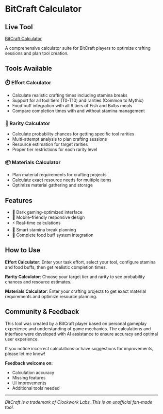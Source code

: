 # BitCraft Calculator

## Live Tool
[BitCraft Calculator](https://zheavyofficial.github.io/BitCraft-Calculator/)

A comprehensive calculator suite for BitCraft players to optimize crafting sessions and plan tool creation.

## Tools Available

### ⏱️ Effort Calculator
- Calculate realistic crafting times including stamina breaks
- Support for all tool tiers (T0-T10) and rarities (Common to Mythic)
- Food buff integration with all 6 tiers of Fish and Bulbs meals
- Compare completion times with and without stamina management

### 💎 Rarity Calculator
- Calculate probability chances for getting specific tool rarities
- Multi-attempt analysis to plan crafting sessions
- Resource estimation for target rarities
- Proper tier restrictions for each rarity level

### 📦 Materials Calculator
- Plan material requirements for crafting projects
- Calculate exact resource needs for multiple items
- Optimize material gathering and storage

## Features
- 🌙 Dark gaming-optimized interface
- 📱 Mobile-friendly responsive design
- ⚡ Real-time calculations
- 🔋 Smart stamina break planning
- 🍖 Complete food buff system integration

## How to Use

**Effort Calculator**: Enter your task effort, select your tool, configure stamina and food buffs, then get realistic completion times.

**Rarity Calculator**: Choose your target tier and rarity to see probability chances and resource estimates.

**Materials Calculator**: Enter your crafting projects to get exact material requirements and optimize resource planning.

## Community & Feedback

This tool was created by a BitCraft player based on personal gameplay experience and understanding of game mechanics. The calculations and interface were developed with AI assistance to ensure accuracy and optimal user experience.

If you notice incorrect calculations or have suggestions for improvements, please let me know!

**Feedback welcome on:**
- Calculation accuracy
- Missing features
- UI improvements
- Additional tools needed

---

*BitCraft is a trademark of Clockwork Labs. This is an unofficial fan-made tool.*